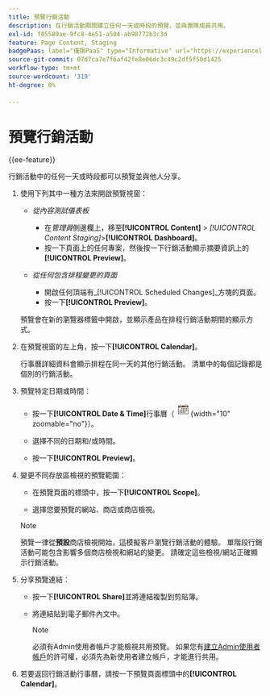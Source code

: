 ```yaml
---
title: 預覽行銷活動
description: 在行銷活動期間建立任何一天或時段的預覽，並與團隊成員共用。
exl-id: f05589ae-9fc8-4e51-a504-ab90772b3c3d
feature: Page Content, Staging
badgePaas: label="僅限PaaS" type="Informative" url="https://experienceleague.adobe.com/en/docs/commerce/user-guides/product-solutions" tooltip="僅適用於雲端專案(Adobe管理的PaaS基礎結構)和內部部署專案的Adobe Commerce 。"
source-git-commit: 07d7ca7e7f6af42fe8e06dc3c49c2df5f50d1425
workflow-type: tm+mt
source-wordcount: '319'
ht-degree: 0%

---
```


# 預覽行銷活動

{{ee-feature}}

行銷活動中的任何一天或時段都可以預覽並與他人分享。

1. 使用下列其中一種方法來開啟預覽視窗：

   - _從內容測試儀表板_

      - 在&#x200B;_管理員_&#x200B;側邊欄上，移至&#x200B;**[!UICONTROL Content]** > _[!UICONTROL Content Staging]_>**[!UICONTROL Dashboard]**。
      - 按一下頁面上的任何專案，然後按一下行銷活動顯示摘要資訊上的&#x200B;**[!UICONTROL Preview]**。

   - _從任何包含排程變更的頁面_

      - 開啟任何頂端有&#x200B;_[!UICONTROL Scheduled Changes]_方塊的頁面。
      - 按一下&#x200B;**[!UICONTROL Preview]**。

   預覽會在新的瀏覽器標籤中開啟，並顯示產品在排程行銷活動期間的顯示方式。

1. 在預覽視窗的左上角，按一下&#x200B;**[!UICONTROL Calendar]**。

   行事曆詳細資料會顯示排程在同一天的其他行銷活動。 清單中的每個記錄都是個別的行銷活動。

1. 預覽特定日期或時間：

   - 按一下&#x200B;**[!UICONTROL Date & Time]**&#x200B;行事曆（![行事曆圖示](../assets/icon-calendar.png){width="10" zoomable="no"}）。

   - 選擇不同的日期和/或時間。

   - 按一下&#x200B;**[!UICONTROL Preview]**。

1. 變更不同存放區檢視的預覽範圍：

   - 在預覽頁面的標頭中，按一下&#x200B;**[!UICONTROL Scope]**。

   - 選擇您要預覽的網站、商店或商店檢視。

   >[!NOTE]
   >
   >預覽一律從&#x200B;**預設**&#x200B;商店檢視開始，這模擬客戶瀏覽行銷活動的體驗。 單階段行銷活動可能包含影響多個商店檢視和網站的變更。 請確定這些檢視/網站正確顯示行銷活動。

1. 分享預覽連結：

   - 按一下&#x200B;**[!UICONTROL Share]**&#x200B;並將連結複製到剪貼簿。

   - 將連結貼到電子郵件內文中。

     >[!NOTE]
     >
     >必須有Admin使用者帳戶才能檢視共用預覽。 如果您有[建立Admin使用者帳戶](../systems/permissions-users-all.md#create-a-user)的許可權，必須先為新使用者建立帳戶，才能進行共用。

1. 若要返回行銷活動行事曆，請按一下預覽頁面標頭中的&#x200B;**[!UICONTROL Calendar]**。
